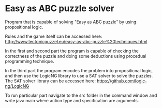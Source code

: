 # Easy as ABC puzzle solver
Program that is capable of solving "Easy as ABC puzzle" by using propositional logic.

Rules and the game itself can be accessed here: http://www.tectonicpuzzel.eu/easy-as-abc-puzzle%20techniques.html

In the first and second part the program is capable of checking the correctness of the puzzle and doing some deductions using procedual programming technique.

In the third part the program encodes the problem into propositional logic, and then use the LogicNG library to use a SAT solver to solve the puzzles.
The SAT solver library can be accessed here: https://github.com/logic-ng/LogicNG

To run particular part navigate to the src folder in the command window and write java main <TEST> <test-set> where action type and specification are arguments.
